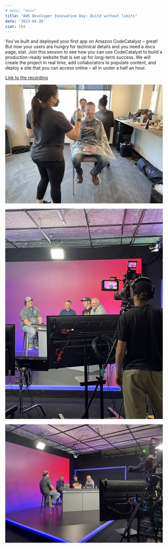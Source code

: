 ```yaml
---
# menu: "main"
title: "AWS Developer Innovation Day: Build without limits"
date: '2023-04-26'
csat: tbd
---
```


You’ve built and deployed your first app on Amazon CodeCatalyst – great! But now your users are hungry for technical details and you need a docs page, stat. Join this session to see how you can use CodeCatalyst to build a production-ready website that is set up for long-term success. We will create the project in real time, add collaborators to populate content, and deploy a site that you can access online – all in under a half an hour.

[Link to the recording](https://www.youtube.com/watch?v=RALuhl9FCxM)

![makeup](makeup.jpeg)

![studio](studio1.jpeg)

![studio](studio2.jpeg)
